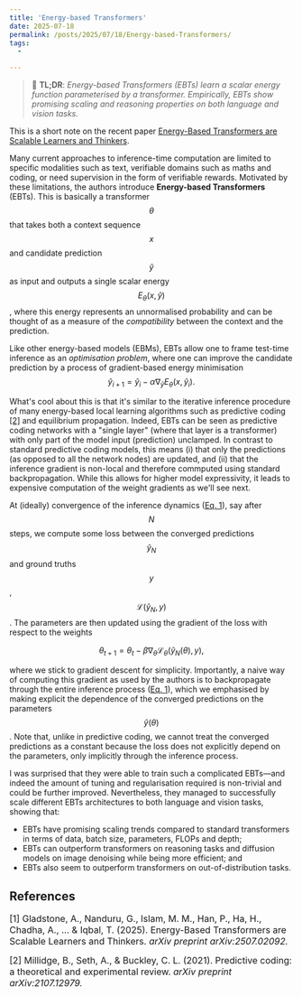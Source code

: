 ```yaml
---
title: 'Energy-based Transformers'
date: 2025-07-18
permalink: /posts/2025/07/18/Energy-based-Transformers/
tags:
  - 

---
```


>  📖 **TL;DR**: *Energy-based Transformers (EBTs) learn a scalar energy 
function parameterised by a transformer. Empirically, EBTs show promising 
scaling and reasoning properties on both language and vision tasks.*

This is a short note on the recent paper [Energy-Based Transformers are 
Scalable Learners and Thinkers](https://arxiv.org/abs/2507.02092). 

Many current approaches to inference-time computation are limited to specific 
modalities such as text, verifiable domains such as maths and coding, or need
supervision in the form of verifiable rewards. Motivated by these limitations, 
the authors introduce **Energy-based Transformers** (EBTs). This is basically a 
transformer $$\theta$$ that takes both a context sequence $$x$$ and candidate 
prediction $$\hat{y}$$ as input and outputs a single scalar energy 
$$E_\theta(x, \hat{y})$$, where this energy represents an unnormalised 
probability and can be thought of as a measure of the *compatibility* between 
the context and the prediction. 

Like other energy-based models (EBMs), EBTs allow one to frame test-time 
inference as an *optimisation problem*, where one can improve the candidate 
prediction by a process of gradient-based energy minimisation
<a name="eq1"></a>
$$
\hat{y}_{i+1} = \hat{y}_i - \alpha \nabla_{\hat{y}} E_\theta(x, \hat{y}_i).
$$

What's cool about this is that it's similar to the iterative inference procedure 
of many energy-based local learning algorithms such as predictive coding [[2]](#2) 
and equilibrium propagation. Indeed, EBTs can be seen as predictive coding 
networks with a "single  layer" (where that layer is a transformer) with only 
part of the model input (prediction) unclamped. In contrast to standard 
predictive coding models, this means (i) that only the predictions (as 
opposed to all the network nodes) are updated, and (ii) that the inference 
gradient is non-local and therefore commputed using standard backpropagation. 
While this allows for higher model expressivity, it leads to expensive 
computation of the weight gradients as we'll see next.

At (ideally) convergence of the inference dynamics ([Eq. 1](#eq1)), say after 
$$N$$ steps, we compute some loss between the converged predictions 
$$\hat{y}_N$$ and ground truths $$y$$, $$\mathcal{L}(\hat{y}_N, y)$$. The 
parameters are then updated using the gradient of the loss with respect to the 
weights

$$
\theta_{t+1} = \theta_t - \beta \nabla_\theta \mathcal{L}_\theta(\hat{y}_N(\theta), y),
$$

where we stick to gradient descent for simplicity. Importantly, a naive way of 
computing this gradient as used by the authors is to backpropagate through the 
entire inference process ([Eq. 1](#eq1)), which we emphasised by making explicit 
the dependence of the converged predictions on the parameters 
$$\hat{y}(\theta)$$. Note that, unlike in predictive coding, we cannot treat the 
converged predictions as a constant because the loss does not explicitly depend 
on the parameters, only implicitly through the inference process.

I was surprised that they were able to train such a complicated EBTs—and indeed 
the amount of tuning and regularisation required is non-trivial and could be 
further improved. Nevertheless, they managed to successfully scale 
different EBTs architectures to both language and vision tasks, showing that: 
* EBTs have promising scaling trends compared to standard transformers in terms 
of data, batch size, parameters, FLOPs and depth;
* EBTs can outperform transformers on reasoning tasks and diffusion models on 
image denoising while being more efficient; and
* EBTs also seem to outperform transformers on out-of-distribution tasks.


## References

<p> <font size="3"> <a id="1">[1]</a> 
Gladstone, A., Nanduru, G., Islam, M. M., Han, P., Ha, H., Chadha, A., ... & Iqbal, T. (2025). Energy-Based Transformers are Scalable Learners and Thinkers. <i>arXiv preprint arXiv:2507.02092.</i> </font> </p>

<p> <font size="3"> <a id="2">[2]</a> 
Millidge, B., Seth, A., & Buckley, C. L. (2021). Predictive coding: a theoretical and experimental review. <i>arXiv preprint arXiv:2107.12979.</i> </font> </p>
